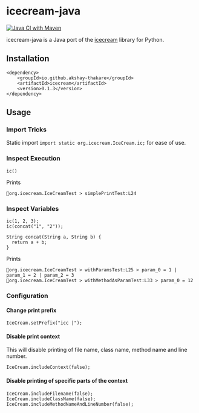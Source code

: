 # icecream-java

[![Java CI with Maven](https://github.com/Akshay-Thakare/icecream-java/actions/workflows/maven.yml/badge.svg)](https://github.com/Akshay-Thakare/icecream-java/actions/workflows/maven.yml)

icecream-java is a Java port of the [icecream](https://github.com/gruns/icecream) library for Python.

## Installation

```
<dependency>
    <groupId>io.github.akshay-thakare</groupId>
    <artifactId>icecream</artifactId>
    <version>0.1.3</version>
</dependency>
```

## Usage

### Import Tricks

Static import `import static org.icecream.IceCream.ic;` for ease of use.

### Inspect Execution

```
ic()
```

Prints
```
🍦org.icecream.IceCreamTest > simplePrintTest:L24
```


### Inspect Variables

```
ic(1, 2, 3);
ic(concat("1", "2"));

String concat(String a, String b) {
  return a + b;
}
```

Prints
```
🍦org.icecream.IceCreamTest > withParamsTest:L25 > param_0 = 1 | param_1 = 2 | param_2 = 3
🍦org.icecream.IceCreamTest > withMethodAsParamTest:L33 > param_0 = 12
```

### Configuration

#### Change print prefix

```
IceCream.setPrefix("icc |");
```

#### Disable print context

This will disable printing of file name, class name, method name and line number.
```
IceCream.includeContext(false);
```

#### Disable printing of specific parts of the context

```
IceCream.includeFilename(false);
IceCream.includeClassName(false);
IceCream.includeMethodNameAndLineNumber(false);
```
